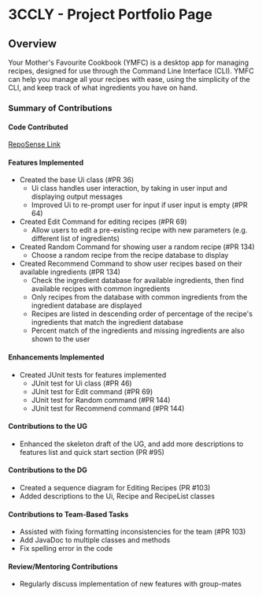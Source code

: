
# 3CCLY - Project Portfolio Page

## Overview
Your Mother's Favourite Cookbook (YMFC) is a desktop app for managing recipes, designed for use through the
Command Line Interface (CLI). YMFC can help you manage all your recipes with ease, using the simplicity of the CLI, and
keep track of what ingredients you have on hand.


### Summary of Contributions

#### Code Contributed
[RepoSense Link](https://nus-cs2113-ay2425s1.github.io/tp-dashboard/?search=3ccly&breakdown=true)

#### Features Implemented
- Created the base Ui class (#PR 36)
  - Ui class handles user interaction, by taking in user input and displaying output messages
  - Improved Ui to re-prompt user for input if user input is empty (#PR 64)
- Created Edit Command for editing recipes (#PR 69)
  - Allow users to edit a pre-existing recipe with new parameters (e.g. different list of ingredients)
- Created Random Command for showing user a random recipe (#PR 134)
  - Choose a random recipe from the recipe database to display
- Created Recommend Command to show user recipes based on their available ingredients (#PR 134)
  - Check the ingredient database for available ingredients, then find available recipes with common ingredients
  - Only recipes from the database with common ingredients from the ingredient database are displayed
  - Recipes are listed in descending order of percentage of the recipe's ingredients that match the ingredient database
  - Percent match of the ingredients and missing ingredients are also shown to the user

#### Enhancements Implemented
- Created JUnit tests for features implemented
  - JUnit test for Ui class (#PR 46)
  - JUnit test for Edit command (#PR 69)
  - JUnit test for Random command (#PR 144)
  - JUnit test for Recommend command (#PR 144)


#### Contributions to the UG
- Enhanced the skeleton draft of the UG, and add more descriptions to features list and quick start section (PR #95)


#### Contributions to the DG
- Created a sequence diagram for Editing Recipes (PR #103)
- Added descriptions to the Ui, Recipe and RecipeList classes



#### Contributions to Team-Based Tasks
- Assisted with fixing formatting inconsistencies for the team (#PR 103)
- Add JavaDoc to multiple classes and methods
- Fix spelling error in the code


#### Review/Mentoring Contributions
- Regularly discuss implementation of new features with group-mates